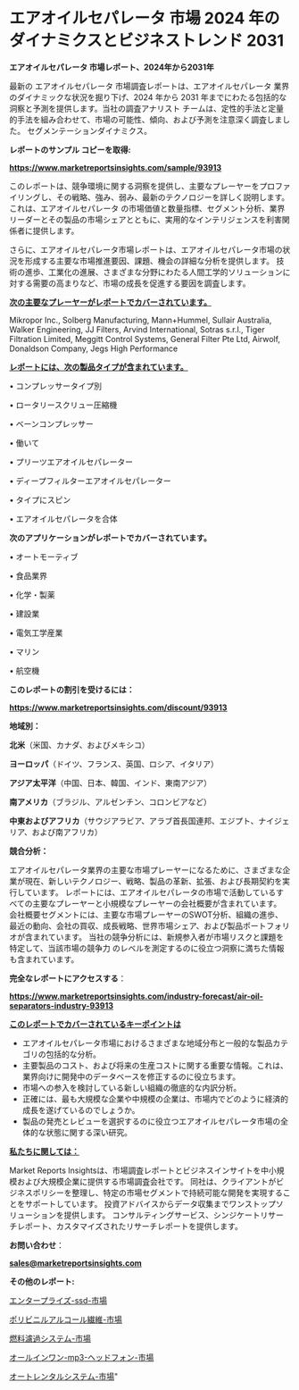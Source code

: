 # エアオイルセパレータ 市場 2024 年のダイナミクスとビジネストレンド 2031

<strong>エアオイルセパレータ 市場レポート、2024年から2031年</strong>

最新の エアオイルセパレータ 市場調査レポートは、エアオイルセパレータ 業界のダイナミックな状況を掘り下げ、2024 年から 2031 年までにわたる包括的な洞察と予測を提供します。当社の調査アナリスト チームは、定性的手法と定量的手法を組み合わせて、市場の可能性、傾向、および予測を注意深く調査しました。 セグメンテーションダイナミクス。



<strong>レポートのサンプル コピーを取得:</strong> <a href=https://www.marketreportsinsights.com/sample/93913>

<strong><u>https://www.marketreportsinsights.com/sample/93913</u></strong></a>

このレポートは、競争環境に関する洞察を提供し、主要なプレーヤーをプロファイリングし、その戦略、強み、弱み、最新のテクノロジーを詳しく説明します。 これは、エアオイルセパレータ の市場価値と数量指標、セグメント分析、業界リーダーとその製品の市場シェアとともに、実用的なインテリジェンスを利害関係者に提供します。

さらに、エアオイルセパレータ市場レポートは、エアオイルセパレータ市場の状況を形成する主要な市場推進要因、課題、機会の詳細な分析を提供します。 技術の進歩、工業化の進展、さまざまな分野にわたる人間工学的ソリューションに対する需要の高まりなど、市場の成長を促進する要因を調査します。



<strong><u>次の主要なプレーヤーがレポートでカバーされています。</u></strong>

Mikropor Inc., Solberg Manufacturing, Mann+Hummel, Sullair Australia, Walker Engineering, JJ Filters, Arvind International, Sotras s.r.l., Tiger Filtration Limited, Meggitt Control Systems, General Filter Pte Ltd, Airwolf, Donaldson Company, Jegs High Performance



<strong><u><b>レポートには、次の製品タイプが含まれています。</b></u></strong>

• コンプレッサータイプ別

• ロータリースクリュー圧縮機

• ベーンコンプレッサー

• 働いて

• プリーツエアオイルセパレーター

• ディープフィルターエアオイルセパレーター

• タイプにスピン

• エアオイルセパレータを合体



<strong><b>次のアプリケーションがレポートでカバーされています。</b></strong>

• オートモーティブ

• 食品業界

• 化学・製薬

• 建設業

• 電気工学産業

• マリン

• 航空機



<strong><b>このレポートの割引を受けるには：</b></strong><a href=https://www.marketreportsinsights.com/discount/93913>

<strong><u>https://www.marketreportsinsights.com/discount/93913</u></strong></a>



<strong>地域別：</strong>



<strong>北米</strong>（米国、カナダ、およびメキシコ）



<strong>ヨーロッパ</strong>（ドイツ、フランス、英国、ロシア、イタリア）



<strong>アジア太平洋</strong>（中国、日本、韓国、インド、東南アジア）



<strong>南アメリカ</strong>（ブラジル、アルゼンチン、コロンビアなど）



<strong>中東およびアフリカ</strong>（サウジアラビア、アラブ首長国連邦、エジプト、ナイジェリア、および南アフリカ）



<strong>競合分析：</strong>

エアオイルセパレータ業界の主要な市場プレーヤーになるために、さまざまな企業が現在、新しいテクノロジー、戦略、製品の革新、拡張、および長期契約を実行しています。 レポートには、エアオイルセパレータの市場で活動しているすべての主要なプレーヤーと小規模なプレーヤーの会社概要が含まれています。 会社概要セグメントには、主要な市場プレーヤーのSWOT分析、組織の進歩、最近の動向、会社の買収、成長戦略、世界市場シェア、および製品ポートフォリオが含まれています。 当社の競争分析には、新規参入者が市場リスクと課題を特定して、当該市場の競争力 のレベルを測定するのに役立つ洞察に満ちた情報も含まれています。



<strong>完全なレポートにアクセスする</strong>：

<a href=https://www.marketreportsinsights.com/industry-forecast/air-oil-separators-industry-93913>

<strong><u>https://www.marketreportsinsights.com/industry-forecast/air-oil-separators-industry-93913</u></strong></a>



<strong><u><b>このレポートでカバーされているキーポイントは</b></u></strong>
<ul>
  <li>エアオイルセパレータ市場におけるさまざまな地域分布と一般的な製品カテゴリの包括的な分析。</li>
  <li>主要製品のコスト、および将来の生産コストに関する重要な情報。これは、業界向けに開発中のデータベースを修正するのに役立ちます。</li>
  <li>市場への参入を検討している新しい組織の徹底的な内訳分析。</li>
  <li>正確には、最も大規模な企業や中規模の企業は、市場内でどのように経済的成長を遂げているのでしょうか。</li>
  <li>製品の発売とレビューを選択するのに役立つエアオイルセパレータ市場の全体的な状態に関する深い研究。</li>
</ul>


<strong><u><b>私たちに関しては：</b></u></strong>

Market Reports Insightsは、市場調査レポートとビジネスインサイトを中小規模および大規模企業に提供する市場調査会社です。 同社は、クライアントがビジネスポリシーを整理し、特定の市場セグメントで持続可能な開発を実現することをサポートしています。 投資アドバイスからデータ収集までワンストップソリューションを提供します。 コンサルティングサービス、シンジケートリサーチレポート、カスタマイズされたリサーチレポートを提供します。



<strong><b>お問い合わせ</b></strong>：

<a href=mailto:sales@marketreportsinsights.com>

<strong><u>sales@marketreportsinsights.com</u></strong></a>



<strong>その他のレポート:</strong>

<a href=https://www.linkedin.com/pulse/エンタープライズ-ssd-市場-2023-新興市場-将来の動向と市場需要-2030-pr-news-hub-j1brf/>エンタープライズ-ssd-市場</a>

<a href=https://www.linkedin.com/pulse/ポリビニルアルコール繊維-市場-2023-総合分析と事業成長戦略-2030-z0uyf/>ポリビニルアルコール繊維-市場</a>

<a href=https://www.linkedin.com/pulse/燃料濾過システム-市場-2023-総利益と主要ベンダー-2030-consumer-connection-collective-360-67wtf/>燃料濾過システム-市場</a>

<a href=https://www.linkedin.com/pulse/オールインワン-mp3-ヘッドフォン-市場-2023-年のダイナミクスとビジネストレンド-2030-pr-news-hub-lk6tf/>オールインワン-mp3-ヘッドフォン-市場</a>

<a href=https://www.linkedin.com/pulse/オートレンタルシステム-市場-2023-新興市場-将来の動向と市場需要-aagbf/>オートレンタルシステム-市場</a>"
